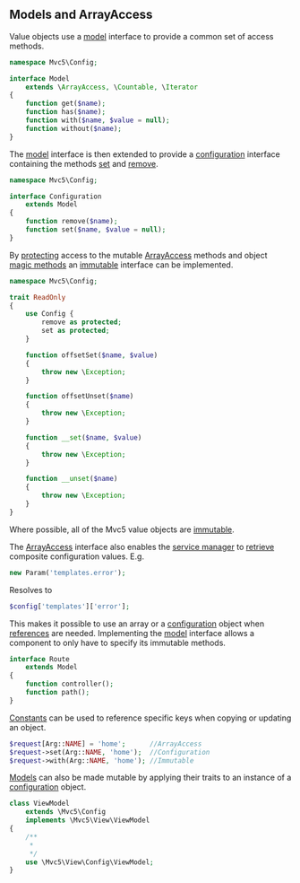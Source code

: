 ## Models and ArrayAccess
Value objects use a [model](https://github.com/mvc5/mvc5/blob/master/src/Config/Model.php) interface to provide a common set of access methods.
```php
namespace Mvc5\Config;

interface Model
    extends \ArrayAccess, \Countable, \Iterator
{
    function get($name);
    function has($name);
    function with($name, $value = null);
    function without($name);
}
```

The [model](https://github.com/mvc5/mvc5/blob/master/src/Config/Model.php) interface is then extended to provide a [configuration](https://github.com/mvc5/mvc5/blob/master/src/Config/Configuration.php) interface containing the methods [set](https://github.com/mvc5/mvc5/blob/master/src/Config/Configuration.php#L22) and [remove](https://github.com/mvc5/mvc5/blob/master/src/Config/Configuration.php#L15).
```php
namespace Mvc5\Config;

interface Configuration
    extends Model
{
    function remove($name);
    function set($name, $value = null);
}
```

By [protecting](https://github.com/mvc5/mvc5/blob/master/src/Config/ReadOnly.php) access to the mutable [ArrayAccess](http://php.net/manual/en/class.arrayaccess.php) methods and object [magic methods](http://php.net/manual/en/language.oop5.magic.php) an [immutable](https://github.com/mvc5/mvc5/blob/master/src/Config/Immutable.php) interface can be implemented.
```php
namespace Mvc5\Config;

trait ReadOnly
{
    use Config {
        remove as protected;
        set as protected;
    }

    function offsetSet($name, $value)
    {
        throw new \Exception;
    }

    function offsetUnset($name)
    {
        throw new \Exception;
    }

    function __set($name, $value)
    {
        throw new \Exception;
    }

    function __unset($name)
    {
        throw new \Exception;
    }
}
```

Where possible, all of the Mvc5 value objects are [immutable](https://github.com/mvc5/mvc5/blob/master/src/Config/Immutable.php). 

The [ArrayAccess](http://php.net/manual/en/class.arrayaccess.php) interface also enables the [service manager](https://github.com/mvc5/mvc5/blob/master/src/Service/Manager.php) to [retrieve](https://github.com/mvc5/mvc5/blob/master/src/Resolver/Resolver.php#L321) composite configuration values. E.g.

```php
new Param('templates.error');
```

Resolves to

```php
$config['templates']['error'];
```

This makes it possible to use an array or a [configuration](https://github.com/mvc5/mvc5/blob/master/src/Config/Configuration.php) object when [references](http://php.net/manual/en/language.references.php) are needed. Implementing the [model](https://github.com/mvc5/mvc5/blob/master/src/Config/Model.php) interface allows a component to only have to specify its immutable methods.

```php
interface Route
    extends Model
{
    function controller();
    function path();
}
```

[Constants](https://github.com/mvc5/mvc5/blob/master/src/Arg.php) can be used to reference specific keys when copying or updating an object.

```php
$request[Arg::NAME] = 'home';      //ArrayAccess
$request->set(Arg::NAME, 'home');  //Configuration
$request->with(Arg::NAME, 'home'); //Immutable
```

[Models](https://github.com/mvc5/mvc5/blob/master/src/Config/Model.php) can also be made mutable by applying their traits to an instance of a [configuration](https://github.com/mvc5/mvc5/blob/master/src/Config.php) object. 

```php
class ViewModel
    extends \Mvc5\Config
    implements \Mvc5\View\ViewModel
{
    /**
     *
     */
    use \Mvc5\View\Config\ViewModel;
}
```
